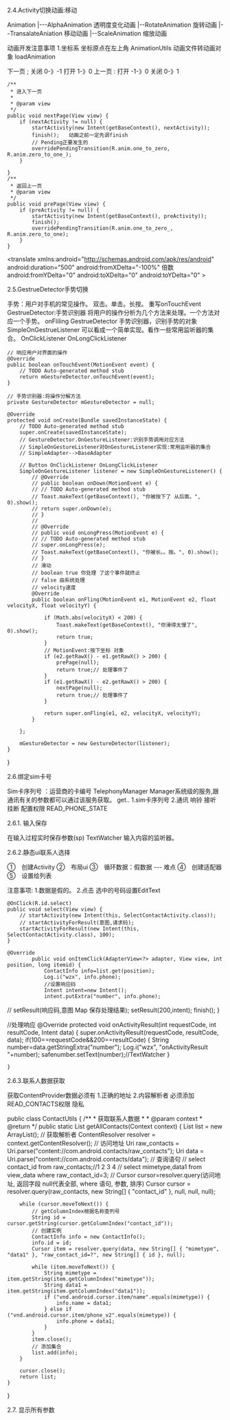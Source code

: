 2.4.Activity切换动画:移动
 
Animation
   |---AlphaAnimation 透明度变化动画
   |--RotateAnimation  旋转动画
   |--TransalateAniation 移动动画
   |--ScaleAnimation    缩放动画

动画开发注意事项
1.坐标系            坐标原点在左上角
AnimationUtils	   动画文件转动画对象 loadAnimation
	

下一页  ;  关闭   0-》-1    打开  1-》0
上一页 :   打开   -1-》0    关闭  0-》1

	/**
	 * 进入下一页
	 * 
	 * @param view
	 */
	public void nextPage(View view) {
		if (nextActivity != null) {
			startActivity(new Intent(getBaseContext(), nextActivity));
			finish();   动画之前一定先调finish
			// Pending正要发生的
			overridePendingTransition(R.anim.one_to_zero, R.anim.zero_to_one_);
		}

	}
	/**
	 * 返回上一页
	 * @param view
	 */
	public void prePage(View view) {
		if (preActivity != null) {
			startActivity(new Intent(getBaseContext(), preActivity));
			finish();
			overridePendingTransition(R.anim.one_to_zero_, R.anim.zero_to_one);
		}
	}


<?xml version="1.0" encoding="utf-8"?>
<translate xmlns:android="http://schemas.android.com/apk/res/android"
    android:duration="500"
    android:fromXDelta="-100%"  倍数
    android:fromYDelta="0"
    android:toXDelta="0"
    android:toYDelta="0" >
    <!-- 原点 到1倍   500 -->
</translate>

2.5.GestrueDetector手势切换

手势：用户对手机的常见操作。
双击。单击。长按。
重写onTouchEvent
GestrueDetector:手势识别器 将用户的操作分析为几个方法来处理。一个方法对应一个手势。
onFliling
GestrueDetector	          手势识别器，识别手势的对象
SimpleOnGestrueListener	  可以看成一个简单实现。看作一些常用监听器的集合。
                          OnClickListener  OnLongClickListener


	// 响应用户对界面的操作
	@Override
	public boolean onTouchEvent(MotionEvent event) {
		// TODO Auto-generated method stub
		return mGestureDetector.onTouchEvent(event);
	}

	// 手势识别器:将操作分解方法
	private GestureDetector mGestureDetector = null;

	@Override
	protected void onCreate(Bundle savedInstanceState) {
		// TODO Auto-generated method stub
		super.onCreate(savedInstanceState);
		// GestureDetector.OnGestureListener:识别手势调用对应方法
		// SimpleOnGestureListener对OnGestureListener实现:常用监听器的集合
		// SimpleAdapter-->BaseAdapter

		// Button OnClickListener OnLongClickListener
		SimpleOnGestureListener listener = new SimpleOnGestureListener() {
			// @Override
			// public boolean onDown(MotionEvent e) {
			// // TODO Auto-generated method stub
			// Toast.makeText(getBaseContext(), "你被按下了 从后面。", 0).show();
			// return super.onDown(e);
			// }
			//
			// @Override
			// public void onLongPress(MotionEvent e) {
			// // TODO Auto-generated method stub
			// super.onLongPress(e);
			// Toast.makeText(getBaseContext(), "你被长。。按。", 0).show();
			// }
			// 滑动
			// boolean true 你处理 了这个事件就终止
			// false 由系统处理
			// velocity速度
			@Override
			public boolean onFling(MotionEvent e1, MotionEvent e2, float velocityX, float velocityY) {

				if (Math.abs(velocityX) < 200) {
					Toast.makeText(getBaseContext(), "你滑得太慢了", 0).show();
					return true;
				}
				// MotionEvent:按下坐标 对象
				if (e2.getRawX() - e1.getRawX() > 200) {
					prePage(null);
					return true;// 处理事件了
				}
				if (e1.getRawX() - e2.getRawX() > 200) {
					nextPage(null);
					return true;// 处理事件了
				}

				return super.onFling(e1, e2, velocityX, velocityY);
			}

		};

		mGestureDetector = new GestureDetector(listener);
	}
}


2.6.绑定sim卡号
 

Sim卡序列号 ：运营商的卡编号 
TelephonyManager	Manager系统级的服务,跟通讯有关的参数都可以通过该服务获取。
					get..
					1.sim卡序列号
					2.通讯 响铃  接听  挂断
					配置权限  READ_PHONE_STATE
	


2.6.1.	输入保存

在输入过程实时保存参数(sp)
TextWatcher	输入内容的监听器。
	

2.6.2.静态ui联系人选择

①　创建Activity
②　布局ui
③　循环数据：假数据 --- 难点
④　创建适配器
⑤　设置给列表

注意事项:
1.数据是假的。
2.点击 选中的号码设置EditText

 

	@OnClick(R.id.select)
	public void select(View view) {
		// startActivity(new Intent(this, SelectContactActivity.class));
		// startActivityForResult(意图,请求码);
		startActivityForResult(new Intent(this, SelectContactActivity.class), 100);
	}

	@Override
			public void onItemClick(AdapterView<?> adapter, View view, int position, long itemid) {
				ContactInfo info=list.get(position);
				Log.i("wzx", info.phone);
				//设置响应码
				Intent intent=new Intent();
				intent.putExtra("number", info.phone);
//				setResult(响应码,意图  Map 保存处理结果);
				setResult(200,intent);
				finish();
			}


//处理响应
	@Override
	protected void onActivityResult(int requestCode, int resultCode, Intent data) {
		super.onActivityResult(requestCode, resultCode, data);
		if(100==requestCode&&200==resultCode)
		{
			String number=data.getStringExtra("number");
			Log.i("wzx", "onActivityResult "+number);
			safenumber.setText(number);//TextWatcher
		}
		
	}


2.6.3.联系人数据获取
 
获取ContentProvider数据必须有 1.正确的地址 2.内容解析者
必须添加 READ_CONTACTS权限  隐私

public class ContactUtils {
	/**
	 * 获取联系人数据
	 * 
	 * @param context
	 * @return
	 */
	public static List<ContactInfo> getAllContacts(Context context) {
		List<ContactInfo> list = new ArrayList<ContactInfo>();
		// 获取解析者
		ContentResolver resolver = context.getContentResolver();
		// 访问地址
		Uri raw_contacts = Uri.parse("content://com.android.contacts/raw_contacts");
		Uri data = Uri.parse("content://com.android.contacts/data");
		// 查询语句
		// select contact_id from raw_contacts;//1 2 3 4
		// select mimetype,data1 from view_data where raw_contact_id=3;
		// Cursor cursor=resolver.query(访问地址, 返回字段 null代表全部, where 语句, 参数, 排序)
		Cursor cursor = resolver.query(raw_contacts, new String[] { "contact_id" }, null, null, null);

		while (cursor.moveToNext()) {
			// getColumnIndex根据名称查列号
			String id = cursor.getString(cursor.getColumnIndex("contact_id"));
			// 创建实例
			ContactInfo info = new ContactInfo();
			info.id = id;
			Cursor item = resolver.query(data, new String[] { "mimetype", "data1" }, "raw_contact_id=?", new String[] { id }, null);

			while (item.moveToNext()) {
				String mimetype = item.getString(item.getColumnIndex("mimetype"));
				String data1 = item.getString(item.getColumnIndex("data1"));
				if ("vnd.android.cursor.item/name".equals(mimetype)) {
					info.name = data1;
				} else if ("vnd.android.cursor.item/phone_v2".equals(mimetype)) {
					info.phone = data1;
				}
			}
			item.close();
			// 添加集合
			list.add(info);
		}

		cursor.close();
		return list;
	}
}
	

2.7.	显示所有参数
